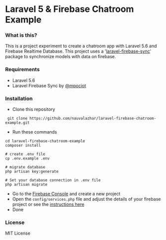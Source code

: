 # Laravel 5 &amp; Firebase Chatroom Example

### What is this?
This is a project experiment to create a chatroom app with Laravel 5.6 and Firebase Realtime Database. This project uses a '[laravel-firebase-sync](https://github.com/mpociot/laravel-firebase-sync)' package to synchronize models with data on firebase.

### Requirements
- Laravel 5.6
- Laravel Firebase Sync by [@mpociot](https://github.com/mpociot)

### Installation
- Clone this repository
```
 git clone https://github.com/nauvalazhar/laravel-firebase-chatroom-example.git
```
- Run these commands
```
cd laravel-firebase-chatroom-example
composer install

# create .env file
cp .env.example .env

# migrate database
php artisan key:generate

# Set your database connection in .env file
php artisan migrate
```
- Go to the [Firebase Console](https://console.firebase.google.com) and create a new project
- Open the `config/services.php` file and adjust the details of your firebase project or see the [instructions here](https://github.com/mpociot/laravel-firebase-sync#configuration)
- Done

### License
MIT License
